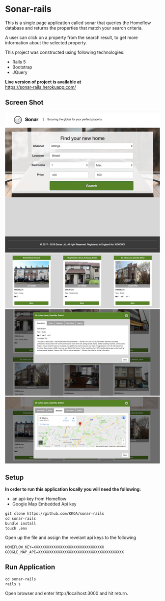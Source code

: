 <!-- # README

This README would normally document whatever steps are necessary to get the
application up and running.

Things you may want to cover:

* Ruby version

* System dependencies

* Configuration

* Database creation

* Database initialization

* How to run the test suite

* Services (job queues, cache servers, search engines, etc.)

* Deployment instructions

* ... -->
# Sonar-rails
This is a single page application called sonar that queries the Homeflow database and returns the properties that match your search criteria.

A user can click on a property from the search result, to get more information about the selected property.

This project was constructed using following technologies:
- Rails 5
- Bootstrap
- JQuery

<strong>Live version of project is available at<br></strong> https://sonar-rails.herokuapp.com/

## Screen Shot
![Home screen](https://github.com/KKOA/sonar-rails/blob/master/Home.png)
![Search Results view ](https://github.com/KKOA/sonar-rails/blob/master/Search.png)
![Individual Property description](https://github.com/KKOA/sonar-rails/blob/master/property-desc.png)
![Individual Property map](https://github.com/KKOA/sonar-rails/blob/master/property-map.png)


## Setup
<Strong>In order to run this application locally you will need the following: </strong>
- an api-key from Homeflow
- Google Map Embedded Api key

```
git clone https://github.com/KKOA/sonar-rails
cd sonar-rails
bundle install
touch .env
```
Open up the file and assign the revelant api keys to the following
```
HOMEFLOW_KEY=XXXXXXXXXXXXXXXXXXXXXXXXXXXXXXXX
GOOGLE_MAP_API=XXXXXXXXXXXXXXXXXXXXXXXXXXXXXXXXXXXXXXX
```

## Run Application
```
cd sonar-rails
rails s
```

Open browser and enter
http://localhost:3000
and hit return.
